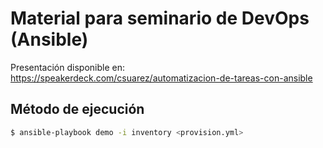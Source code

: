 # Material para seminario de DevOps (Ansible)

Presentación disponible en: https://speakerdeck.com/csuarez/automatizacion-de-tareas-con-ansible

## Método de ejecución

```sh
$ ansible-playbook demo -i inventory <provision.yml>
```

